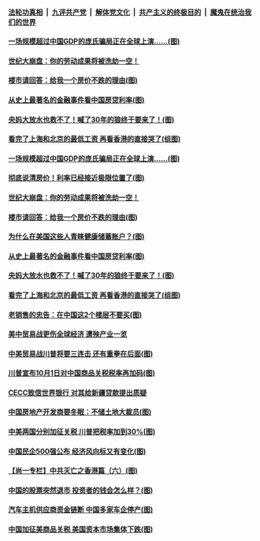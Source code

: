 ####  [法轮功真相](../../../../basic/blob/master/README.md?t=08260626) &nbsp;|&nbsp; [九评共产党](../../../../9ping.md/blob/master/README.md?t=08260626) &nbsp;|&nbsp; [解体党文化](../../../../jtdwh.md/blob/master/README.md?t=08260626)  &nbsp;|&nbsp; [共产主义的终极目的](../../../../gczydzjmd.md/blob/master/README.md?t=08260626) &nbsp;|&nbsp; [魔鬼在统治我们的世界](../../../../mgztzwmdsj.md/blob/master/README.md?t=08260626) 

#### [一场规模超过中国GDP的庞氏骗局正在全球上演……(图)](../pages/p5/904993.md?t=08260626) 

#### [世纪大崩盘：你的劳动成果将被洗劫一空！](../pages/p5/905000.md?t=08260626) 

#### [楼市请回答：给我一个房价不跌的理由(图)](../pages/p5/904998.md?t=08260626) 

#### [从史上最著名的金融事件看中国房贷利率(图)](../pages/p5/904873.md?t=08260626) 

#### [央妈大放水也救不了！喊了30年的狼终于要来了！(图)](../pages/p5/904872.md?t=08260626) 

#### [看完了上海和北京的最低工资 再看香港的直接哭了(组图)](../pages/p5/904891.md?t=08260626) 

#### [一场规模超过中国GDP的庞氏骗局正在全球上演……(图)](../pages/p5/904993.md?t=08260626) 

#### [彻底说清房价！利率已经接近极限位置了(图)](../pages/p5/904875.md?t=08260626) 

#### [世纪大崩盘：你的劳动成果将被洗劫一空！](../pages/p5/905000.md?t=08260626) 

#### [楼市请回答：给我一个房价不跌的理由(图)](../pages/p5/904998.md?t=08260626) 

#### [为什么在美国这些人青睐健康储蓄账户？(图)](../pages/p5/904992.md?t=08260626) 

#### [从史上最著名的金融事件看中国房贷利率(图)](../pages/p5/904873.md?t=08260626) 

#### [央妈大放水也救不了！喊了30年的狼终于要来了！(图)](../pages/p5/904872.md?t=08260626) 

#### [看完了上海和北京的最低工资 再看香港的直接哭了(组图)](../pages/p5/904891.md?t=08260626) 

#### [老销售的忠告：在中国这2个楼层不要买(图)](../pages/p5/904894.md?t=08260626) 

#### [美中贸易战更伤全球经济 遭殃产业一览](../pages/p5/904874.md?t=08260626) 

#### [中美贸易战川普将要三连击 还有重拳在后面(图)](../pages/p5/904869.md?t=08260626) 

#### [川普宣布10月1日对中国商品关税税率再加码(图)](../pages/p5/904855.md?t=08260626) 

#### [CECC致信世界银行 对其给新疆贷款提出质疑](../pages/p5/904854.md?t=08260626) 

#### [中国房地产开发商要冬眠：不储土地大裁员(图)](../pages/p5/904778.md?t=08260626) 

#### [中美两国分别加征关税 川普把税率加到30%(图)](../pages/p5/904811.md?t=08260626) 

#### [中国民企500强公布 经济风向标又有变化(图)](../pages/p5/904776.md?t=08260626) 

#### [【尚一专栏】中共灭亡之香港篇（六）(图)](../pages/p5/904537.md?t=08260626) 

#### [中国的股票突然退市 投资者的钱会怎么样？(图)](../pages/p5/904783.md?t=08260626) 

#### [汽车主机供应商资金链断 中国多家车企停产(图)](../pages/p5/904771.md?t=08260626) 

#### [中国加征美商品关税 美国资本市场集体下跌(图)](../pages/p5/904742.md?t=08260626) 

